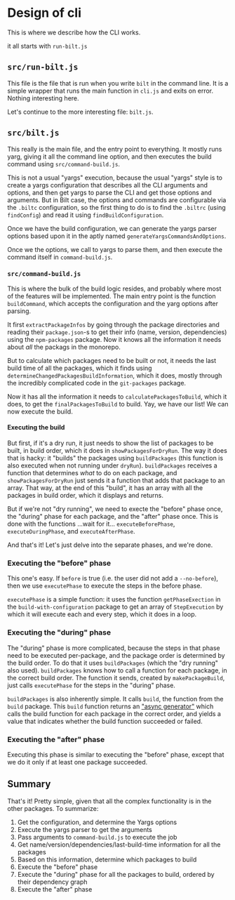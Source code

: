 # Design of cli

This is where we describe how the CLI works.

it all starts with `run-bilt.js`

## `src/run-bilt.js`

This file is the file that is run when you write `bilt` in the command line. It is a simple
wrapper that runs the main function in `cli.js` and exits on error. Nothing interesting here.

Let's continue to the more interesting file: `bilt.js`.

## `src/bilt.js`

This really is the main file, and the entry point to everything. It mostly runs yarg, giving
it all the command line option, and then executes the build command using `src/command-build.js`.

This is not a usual "yargs" execution, because the usual "yargs" style is to create a yargs
configuration that describes all the CLI arguments and options, and then get yargs to parse the
CLI and get those options and arguments. But in Bilt case, the options and commands are
configurable via the `.biltc` configuration, so the first thing to do is to find the `.biltrc`
(using `findConfig`) and read it using `findBuildConfiguration`.

Once we have the build configuration, we can generate the yargs parser options based upon it in
the aptly named `generateYargsCommandsAndOptions`.

Once we the options, we call to yargs to parse them, and then execute the command itself
in `command-build.js`.

### `src/command-build.js`

This is where the bulk of the build logic resides, and probably where most of the features
will be implemented. The main entry point is the function `buildCommand`, which accepts
the configuration and the yarg options after parsing.

It first `extractPackageInfos` by going through the package directories and reading
their `package.json`-s to get their info (name, version, dependencies) using the `npm-packages`
package. Now it knows all the information it needs about _all_ the packags in the monorepo.

But to calculate which packages need to be built or not, it needs the last build time
of all the packages, which it finds using `determineChangedPackagesBuildInformation`, which
it does, mostly through the incredibly complicated code in the `git-packages` package.

Now it has all the information it needs to `calculatePackagesToBuild`, which it does, to get
the `finalPackagesToBuild` to build. Yay, we have our list! We can now execute the build.

#### Executing the build

But first, if it's a dry run, it just needs to show the list of packages to be built, in build
order, which it does in `showPackagesForDryRun`. The way it does that is hacky: it "builds"
the packages using `buildPackages` (this function is also executed when not running under `dryRun`).
`buildPackages` receives a function that determines _what_ to do on each package, and
`showPackagesForDryRun` just sends it a function that adds that package to an array. That way,
at the end of this "build", it has an array with all the packages in build order, which it displays
and returns.

But if we're not "dry running", we need to execte the "before" phase once, the "during" phase
for each package, and the "after" phase once. This is done with the functions ...wait for it...
`executeBeforePhase`, `executeDuringPhase`, and `executeAfterPhase`.

And that's it! Let's just delve into the separate phases, and we're done.

### Executing the "before" phase

This one's easy. If `before` is true (i.e. the user did not add a `--no-before`), then
we use `executePhase` to execute the steps in the before phase.

`executePhase` is a simple function: it uses the function `getPhaseExection`
in the `build-with-configuration` package to get an array of `StepExecution` by which it will
execute each and every step, which it does in a loop.

### Executing the "during" phase

The "during" phase is more complicated, because the steps in that phase need to be executed
per-package, and the package order is determined by the build order. To do that it uses
`buildPackages` (which the "dry running" also used). `buildPackages` knows how to call a function
for each package, in the correct build order. The function it sends, created by `makePackageBuild`,
just calls `executePhase` for the steps in the "during" phase.

`buildPackages` is also inherently simple. It calls `build`, the function from the `build` package.
This `build` function returns an
["async generator"](https://developer.mozilla.org/en-US/docs/Web/JavaScript/Reference/Statements/function*)
which calls the build function for each package in the correct order, and yields a value that
indicates whether the build function succeeded or failed.

### Executing the "after" phase

Executing this phase is similar to executing the "before" phase, except that we do it only
if at least one package succeeded.

## Summary

That's it! Pretty simple, given that all the complex functionality is in the other packages. To
summarize:

1. Get the configuration, and determine the Yargs options
1. Execute the yargs parser to get the arguments
1. Pass arguments to `command-build.js` to execute the job
1. Get name/version/dependencies/last-build-time information for all the packages
1. Based on this information, determine which packages to build
1. Execute the "before" phase
1. Execute the "during" phase for all the packages to build, ordered by their dependency graph
1. Execute the "after" phase

